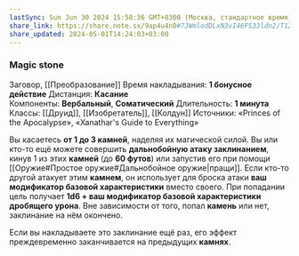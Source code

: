 ```yaml
---
lastSync: Sun Jun 30 2024 15:58:36 GMT+0300 (Москва, стандартное время)
share_link: https://share.note.sx/9ap4u4n0#7JWmlodDLxN3vI46FS33ldn2/T12fPxBkf0wWaNzCOA
share_updated: 2024-05-01T14:24:03+03:00
---
```

### Magic stone
Заговор, [[Преобразование]]
Время накладывания: **1 бонусное действие**
Дистанция: **Касание**
Компоненты: **Вербальный**, **Соматический**
Длительность: **1 минута**
Классы: [[Друид]], [[Изобретатель]], [[Колдун]]
Источники: «Princes of the Apocalypse», «Xanathar's Guide to Everything»

Вы касаетесь **от 1 до 3 камней**, наделяя их магической силой. Вы или кто-то ещё можете совершить **дальнобойную атаку заклинанием**, кинув 1 из этих **камней** (до **60 футов**) или запустив его при помощи [[Оружие#Простое оружие#Дальнобойное оружие|пращи]]. Если кто-то другой атакует этим **камнем**, он использует для броска атаки **ваш модификатор базовой характеристики** вместо своего. При попадании цель получает **1d6 + ваш модификатор базовой характеристики дробящего урона**. Вне зависимости от того, попал **камень** или нет, заклинание на нём окончено.  
  
Если вы накладываете это заклинание ещё раз, его эффект преждевременно заканчивается на предыдущих **камнях**.